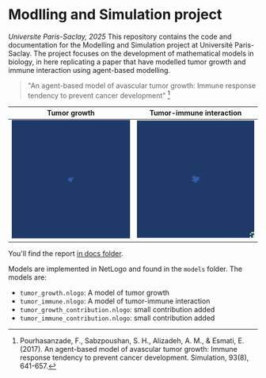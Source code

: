 # Modlling and Simulation project

_Universite Paris-Saclay, 2025_
This repository contains the code and documentation for the Modelling and Simulation project at Université Paris-Saclay. The project focuses on the development of mathematical models in biology, in here replicating a paper that have modelled tumor growth and immune interaction using agent-based modelling.

> "An agent-based model of avascular tumor growth:
> Immune response tendency to prevent cancer development" [^1]

| Tumor growth | Tumor-immune interaction |
|:--:|:--:|
| <img src='./assets/growth.gif' width=400 length=400> | <img src='./assets/immune.gif' width=375 > |

[^1]: Pourhasanzade, F., Sabzpoushan, S. H., Alizadeh, A. M., & Esmati, E. (2017). An agent-based model of avascular tumor growth: Immune response tendency to prevent cancer development. Simulation, 93(8), 641-657.

You'll find the report [in docs folder](./docs/JoelleASSY_RayaneADAM_MS_report.pdf).

Models are implemented in NetLogo and found in the `models` folder. The models are:
- `tumor_growth.nlogo`: A model of tumor growth
- `tumor_immune.nlogo`: A model of tumor-immune interaction
- `tumor_growth_contribution.nlogo`: small contribution added
- `tumor_immune_contribution.nlogo`: small contribution added

